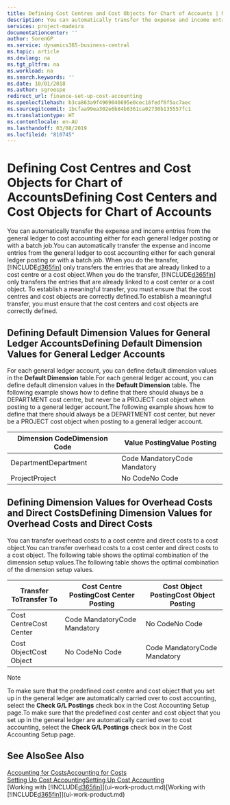 ```yaml
---
title: Defining Cost Centres and Cost Objects for Chart of Accounts | Microsoft Docs
description: You can automatically transfer the expense and income entries from the general ledger to cost accounting either for each general ledger posting or with a batch job. When you do the transfer, the system only transfers the entries that are already linked to a cost centre or a cost object. To establish a meaningful transfer, you must ensure that the cost centres and cost objects are correctly defined.
services: project-madeira
documentationcenter: ''
author: SorenGP
ms.service: dynamics365-business-central
ms.topic: article
ms.devlang: na
ms.tgt_pltfrm: na
ms.workload: na
ms.search.keywords: ''
ms.date: 10/01/2018
ms.author: sgroespe
redirect_url: finance-set-up-cost-accounting
ms.openlocfilehash: b3ca863a9f4969046695e0cec16fedf6f5ac7aec
ms.sourcegitcommit: 1bcfaa99ea302e6b84b8361ca02730b135557fc1
ms.translationtype: HT
ms.contentlocale: en-AU
ms.lasthandoff: 03/08/2019
ms.locfileid: "810745"
---
```

# <a name="defining-cost-centers-and-cost-objects-for-chart-of-accounts"></a><span data-ttu-id="a9165-105">Defining Cost Centres and Cost Objects for Chart of Accounts</span><span class="sxs-lookup"><span data-stu-id="a9165-105">Defining Cost Centers and Cost Objects for Chart of Accounts</span></span>
<span data-ttu-id="a9165-106">You can automatically transfer the expense and income entries from the general ledger to cost accounting either for each general ledger posting or with a batch job.</span><span class="sxs-lookup"><span data-stu-id="a9165-106">You can automatically transfer the expense and income entries from the general ledger to cost accounting either for each general ledger posting or with a batch job.</span></span> <span data-ttu-id="a9165-107">When you do the transfer, [!INCLUDE[d365fin](includes/d365fin_md.md)] only transfers the entries that are already linked to a cost centre or a cost object.</span><span class="sxs-lookup"><span data-stu-id="a9165-107">When you do the transfer, [!INCLUDE[d365fin](includes/d365fin_md.md)] only transfers the entries that are already linked to a cost center or a cost object.</span></span> <span data-ttu-id="a9165-108">To establish a meaningful transfer, you must ensure that the cost centres and cost objects are correctly defined.</span><span class="sxs-lookup"><span data-stu-id="a9165-108">To establish a meaningful transfer, you must ensure that the cost centers and cost objects are correctly defined.</span></span>  

## <a name="defining-default-dimension-values-for-general-ledger-accounts"></a><span data-ttu-id="a9165-109">Defining Default Dimension Values for General Ledger Accounts</span><span class="sxs-lookup"><span data-stu-id="a9165-109">Defining Default Dimension Values for General Ledger Accounts</span></span>  
<span data-ttu-id="a9165-110">For each general ledger account, you can define default dimension values in the **Default Dimension** table.</span><span class="sxs-lookup"><span data-stu-id="a9165-110">For each general ledger account, you can define default dimension values in the **Default Dimension** table.</span></span> <span data-ttu-id="a9165-111">The following example shows how to define that there should always be a DEPARTMENT cost centre, but never be a PROJECT cost object when posting to a general ledger account.</span><span class="sxs-lookup"><span data-stu-id="a9165-111">The following example shows how to define that there should always be a DEPARTMENT cost center, but never be a PROJECT cost object when posting to a general ledger account.</span></span>  

|<span data-ttu-id="a9165-112">**Dimension Code**</span><span class="sxs-lookup"><span data-stu-id="a9165-112">**Dimension Code**</span></span>|<span data-ttu-id="a9165-113">**Value Posting**</span><span class="sxs-lookup"><span data-stu-id="a9165-113">**Value Posting**</span></span>|  
|------------------------------------------|-----------------------------------------|  
|<span data-ttu-id="a9165-114">Department</span><span class="sxs-lookup"><span data-stu-id="a9165-114">Department</span></span>|<span data-ttu-id="a9165-115">Code Mandatory</span><span class="sxs-lookup"><span data-stu-id="a9165-115">Code Mandatory</span></span>|  
|<span data-ttu-id="a9165-116">Project</span><span class="sxs-lookup"><span data-stu-id="a9165-116">Project</span></span>|<span data-ttu-id="a9165-117">No Code</span><span class="sxs-lookup"><span data-stu-id="a9165-117">No Code</span></span>|  

## <a name="defining-dimension-values-for-overhead-costs-and-direct-costs"></a><span data-ttu-id="a9165-118">Defining Dimension Values for Overhead Costs and Direct Costs</span><span class="sxs-lookup"><span data-stu-id="a9165-118">Defining Dimension Values for Overhead Costs and Direct Costs</span></span>  
 <span data-ttu-id="a9165-119">You can transfer overhead costs to a cost centre and direct costs to a cost object.</span><span class="sxs-lookup"><span data-stu-id="a9165-119">You can transfer overhead costs to a cost center and direct costs to a cost object.</span></span> <span data-ttu-id="a9165-120">The following table shows the optimal combination of the dimension setup values.</span><span class="sxs-lookup"><span data-stu-id="a9165-120">The following table shows the optimal combination of the dimension setup values.</span></span>  

|<span data-ttu-id="a9165-121">Transfer To</span><span class="sxs-lookup"><span data-stu-id="a9165-121">Transfer To</span></span>|<span data-ttu-id="a9165-122">Cost Centre Posting</span><span class="sxs-lookup"><span data-stu-id="a9165-122">Cost Center Posting</span></span>|<span data-ttu-id="a9165-123">Cost Object Posting</span><span class="sxs-lookup"><span data-stu-id="a9165-123">Cost Object Posting</span></span>|  
|-----------------|-------------------------|-------------------------|  
|<span data-ttu-id="a9165-124">Cost Centre</span><span class="sxs-lookup"><span data-stu-id="a9165-124">Cost Center</span></span>|<span data-ttu-id="a9165-125">Code Mandatory</span><span class="sxs-lookup"><span data-stu-id="a9165-125">Code Mandatory</span></span>|<span data-ttu-id="a9165-126">No Code</span><span class="sxs-lookup"><span data-stu-id="a9165-126">No Code</span></span>|  
|<span data-ttu-id="a9165-127">Cost Object</span><span class="sxs-lookup"><span data-stu-id="a9165-127">Cost Object</span></span>|<span data-ttu-id="a9165-128">No Code</span><span class="sxs-lookup"><span data-stu-id="a9165-128">No Code</span></span>|<span data-ttu-id="a9165-129">Code Mandatory</span><span class="sxs-lookup"><span data-stu-id="a9165-129">Code Mandatory</span></span>|  

> [!NOTE]  
>  <span data-ttu-id="a9165-130">To make sure that the predefined cost centre and cost object that you set up in the general ledger are automatically carried over to cost accounting, select the **Check G/L Postings** check box in the Cost Accounting Setup page.</span><span class="sxs-lookup"><span data-stu-id="a9165-130">To make sure that the predefined cost center and cost object that you set up in the general ledger are automatically carried over to cost accounting, select the **Check G/L Postings** check box in the Cost Accounting Setup page.</span></span>  

## <a name="see-also"></a><span data-ttu-id="a9165-131">See Also</span><span class="sxs-lookup"><span data-stu-id="a9165-131">See Also</span></span>  
[<span data-ttu-id="a9165-132">Accounting for Costs</span><span class="sxs-lookup"><span data-stu-id="a9165-132">Accounting for Costs</span></span>](finance-manage-cost-accounting.md)  
[<span data-ttu-id="a9165-133">Setting Up Cost Accounting</span><span class="sxs-lookup"><span data-stu-id="a9165-133">Setting Up Cost Accounting</span></span>](finance-set-up-cost-accounting.md)  
<span data-ttu-id="a9165-134">[Working with [!INCLUDE[d365fin](includes/d365fin_md.md)]](ui-work-product.md)</span><span class="sxs-lookup"><span data-stu-id="a9165-134">[Working with [!INCLUDE[d365fin](includes/d365fin_md.md)]](ui-work-product.md)</span></span>
